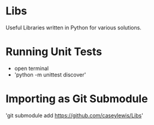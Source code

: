 # Libs
Useful Libraries written in Python for various solutions.

# Running Unit Tests
- open terminal
- 'python -m unittest discover'

# Importing as Git Submodule
'git submodule add https://github.com/caseylewis/Libs'